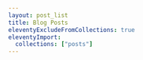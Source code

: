 ```yaml
---
layout: post_list
title: Blog Posts
eleventyExcludeFromCollections: true
eleventyImport:
  collections: ["posts"]
---
```

